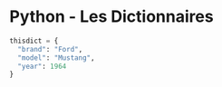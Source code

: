 # Python - Les Dictionnaires

```python
thisdict = {
  "brand": "Ford",
  "model": "Mustang",
  "year": 1964
}
```


